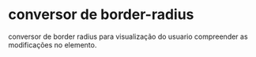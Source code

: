 # conversor de border-radius

conversor de border radius para visualização do usuario compreender 
as modificações no elemento.
 
